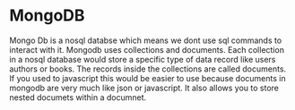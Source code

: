 # MongoDB

Mongo Db is a nosql databse which means we dont use sql commands to interact with it.
Mongodb uses collections and documents.
Each collection in a nosql database would store a specific type of data record like users authors or books. The records inside the collections are called documents.
If you used to javascript this would be easier to use because documents in mongodb are very much like json or javascript.
It also allows you to store nested documets within a documnet.
